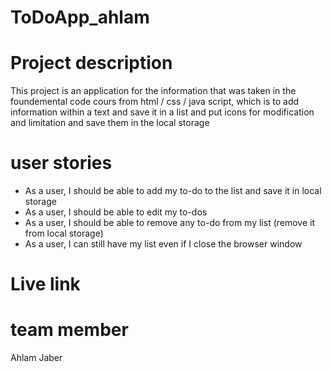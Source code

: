 # ToDoApp_ahlam

# Project description
This project is an application for the information that was taken in the  foundemental code cours from html / css / java script, which is to add information within a text and save it in a list and put icons for modification and limitation and save them in the local storage


# user stories
* As a user, I should be able to add my to-do to the list and save it in local storage
* As a user, I should be able to edit my to-dos
* As a user, I should be able to remove any to-do from my list (remove it from local storage)
* As a user, I can still have my list even if I close the browser window

# Live link
# team member
Ahlam Jaber 